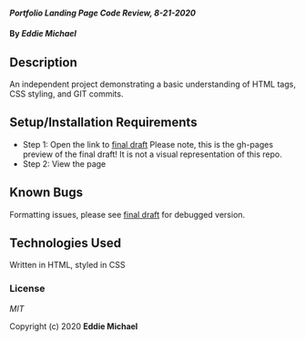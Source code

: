 #### _Portfolio Landing Page Code Review, 8-21-2020_

#### By _**Eddie Michael**_

## Description

An independent project demonstrating a basic understanding of HTML tags, CSS styling, and GIT commits. 

## Setup/Installation Requirements

* Step 1: Open the link to [final draft](https://eddiemichael1983.github.io/indy-project/) Please note, this is the gh-pages preview of the final draft!  It is not a visual representation of this repo.
* Step 2: View the page

## Known Bugs

Formatting issues, please see [final draft](https://github.com/EddieMichael1983/indy-project) for debugged version.  

## Technologies Used

Written in HTML, styled in CSS

### License

*MIT*

Copyright (c) 2020 **Eddie Michael**
